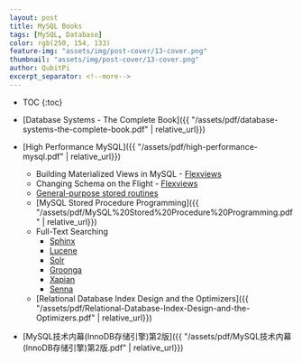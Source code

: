 ```yaml
---
layout: post
title: MySQL Books
tags: [MySQL, Database]
color: rgb(250, 154, 133)
feature-img: "assets/img/post-cover/13-cover.png"
thumbnail: "assets/img/post-cover/13-cover.png"
author: QubitPi
excerpt_separator: <!--more-->
---
```


<!--more-->

* TOC
{:toc}

* [Database Systems - The Complete Book]({{ "/assets/pdf/database-systems-the-complete-book.pdf" | relative_url}})
* [High Performance MySQL]({{ "/assets/pdf/high-performance-mysql.pdf" | relative_url}})
    - Building Materialized Views in MySQL - [Flexviews](https://github.com/greenlion/swanhart-tools)
    - Changing Schema on the Flight - [Flexviews](https://github.com/greenlion/swanhart-tools)
    - [General-purpose stored routines](http://mysql-sr-lib.sourceforge.net/)
    - [MySQL Stored Procedure Programming]({{ "/assets/pdf/MySQL%20Stored%20Procedure%20Programming.pdf" | relative_url}})
    - Full-Text Searching
        - [Sphinx](http://sphinxsearch.com/)
        - [Lucene](https://lucene.apache.org/)
        - [Solr](https://lucene.apache.org/solr/)
        - [Groonga](https://groonga.org/)
        - [Xapian](https://xapian.org/)
        - [Senna](https://www.openhub.net/p/senna)
    - [Relational Database Index Design and the Optimizers]({{ "/assets/pdf/Relational-Database-Index-Design-and-the-Optimizers.pdf" | relative_url}})
* [MySQL技术内幕(InnoDB存储引擎)第2版]({{ "/assets/pdf/MySQL技术内幕(InnoDB存储引擎)第2版.pdf" | relative_url}})
